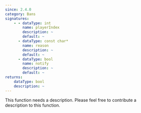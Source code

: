 ```yaml
---
since: 2.4.0
category: Bans
signatures:
    - - dataType: int
        name: playerIndex
        description: ~
        default: ~
      - dataType: const char*
        name: reason
        description: ~
        default: ~
      - dataType: bool
        name: notify
        description: ~
        default: ~
returns:
    dataType: bool
    description: ~
---
```


This function needs a description. Please feel free to contribute a description to this function.
